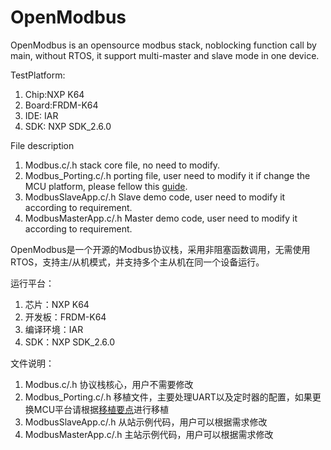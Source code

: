 # OpenModbus
OpenModbus is an opensource modbus stack, noblocking function call by main, without RTOS, it support multi-master and slave mode in one device.

TestPlatform:
1. Chip:NXP K64
2. Board:FRDM-K64
3. IDE: IAR
4. SDK: NXP SDK_2.6.0

File description
1. Modbus.c/.h stack core file, no need to modify.
2. Modbus_Porting.c/.h porting file, user need to modify it if change the MCU platform, please fellow this [guide](https://github.com/FreePLC/OpenModbus/blob/master/PortingGuide.md).
3. ModbusSlaveApp.c/.h Slave demo code, user need to modify it according to requirement.
4. ModbusMasterApp.c/.h Master demo code, user need to modify it according to requirement.

OpenModbus是一个开源的Modbus协议栈，采用非阻塞函数调用，无需使用RTOS，支持主/从机模式，并支持多个主从机在同一个设备运行。

运行平台：
1. 芯片：NXP K64
2. 开发板：FRDM-K64
3. 编译环境：IAR
4. SDK：NXP SDK_2.6.0

文件说明：
1. Modbus.c/.h 协议栈核心，用户不需要修改
2. Modbus_Porting.c/.h 移植文件，主要处理UART以及定时器的配置，如果更换MCU平台请根据[移植要点](https://github.com/FreePLC/OpenModbus/blob/master/PortingGuide.md)进行移植
3. ModbusSlaveApp.c/.h 从站示例代码，用户可以根据需求修改
4. ModbusMasterApp.c/.h 主站示例代码，用户可以根据需求修改




